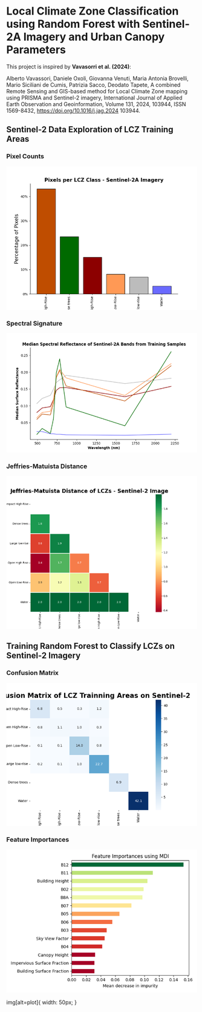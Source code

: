 # Local Climate Zone Classification using Random Forest with Sentinel-2A Imagery and Urban Canopy Parameters

This project is inspired by **Vavasorri et al. (2024)**:

Alberto Vavassori, Daniele Oxoli, Giovanna Venuti, Maria Antonia Brovelli, Mario Siciliani de Cumis, Patrizia Sacco, Deodato Tapete, A combined Remote Sensing and GIS-based method for Local Climate Zone mapping using PRISMA and Sentinel-2 imagery, International Journal of Applied Earth Observation and Geoinformation, Volume 131, 2024, 103944, ISSN 1569-8432, https://doi.org/10.1016/j.jag.2024 103944.





## Sentinel-2 Data Exploration of LCZ Training Areas

### Pixel Counts 

![plot](reports/figures/s2_pixel_counts.png)

### Spectral Signature 

![plot](reports/figures/s2_spectral_signature.png)

### Jeffries-Matuista Distance

![plot](reports/figures/s2_jm.png)



## Training Random Forest to Classify LCZs on Sentinel-2 Imagery

### Confusion Matrix

![plot](reports/figures/s2_cm.png)


### Feature Importances

![plot](reports/figures/s2_fi.png)

img[alt=plot]{ width: 50px; }
